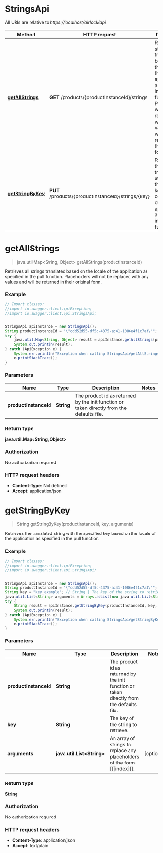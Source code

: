 # StringsApi

All URIs are relative to *https://localhost/airlock/api*

Method | HTTP request | Description
------------- | ------------- | -------------
[**getAllStrings**](StringsApi.md#getAllStrings) | **GET** /products/{productInstanceId}/strings | Retrieves all strings translated based on the locale of the application as specified in the pull function. Placeholders will not be replaced with any values and will be returned in their original form.
[**getStringByKey**](StringsApi.md#getStringByKey) | **PUT** /products/{productInstanceId}/strings/{key} | Retrieves the translated string with the specified key based on the locale of the application as specified in the pull function.


<a name="getAllStrings"></a>
# **getAllStrings**
> java.util.Map&lt;String, Object&gt; getAllStrings(productInstanceId)

Retrieves all strings translated based on the locale of the application as specified in the pull function. Placeholders will not be replaced with any values and will be returned in their original form.



### Example
```java
// Import classes:
//import io.swagger.client.ApiException;
//import io.swagger.client.api.StringsApi;


StringsApi apiInstance = new StringsApi();
String productInstanceId = "\"cdd52d55-df5d-4375-ac41-1086e4f1c7a3\""; // String | The product id as returned by the init function or taken directly from the defaults file.
try {
    java.util.Map<String, Object> result = apiInstance.getAllStrings(productInstanceId);
    System.out.println(result);
} catch (ApiException e) {
    System.err.println("Exception when calling StringsApi#getAllStrings");
    e.printStackTrace();
}
```

### Parameters

Name | Type | Description  | Notes
------------- | ------------- | ------------- | -------------
 **productInstanceId** | **String**| The product id as returned by the init function or taken directly from the defaults file. |

### Return type

**java.util.Map&lt;String, Object&gt;**

### Authorization

No authorization required

### HTTP request headers

 - **Content-Type**: Not defined
 - **Accept**: application/json

<a name="getStringByKey"></a>
# **getStringByKey**
> String getStringByKey(productInstanceId, key, arguments)

Retrieves the translated string with the specified key based on the locale of the application as specified in the pull function.



### Example
```java
// Import classes:
//import io.swagger.client.ApiException;
//import io.swagger.client.api.StringsApi;


StringsApi apiInstance = new StringsApi();
String productInstanceId = "\"cdd52d55-df5d-4375-ac41-1086e4f1c7a3\""; // String | The product id as returned by the init function or taken directly from the defaults file.
String key = "key_example"; // String | The key of the string to retrieve.
java.util.List<String> arguments = Arrays.asList(new java.util.List<String>()); // java.util.List<String> | An array of strings to replace any placeholders of the form [[[index]]].
try {
    String result = apiInstance.getStringByKey(productInstanceId, key, arguments);
    System.out.println(result);
} catch (ApiException e) {
    System.err.println("Exception when calling StringsApi#getStringByKey");
    e.printStackTrace();
}
```

### Parameters

Name | Type | Description  | Notes
------------- | ------------- | ------------- | -------------
 **productInstanceId** | **String**| The product id as returned by the init function or taken directly from the defaults file. |
 **key** | **String**| The key of the string to retrieve. |
 **arguments** | **java.util.List&lt;String&gt;**| An array of strings to replace any placeholders of the form [[[index]]]. | [optional]

### Return type

**String**

### Authorization

No authorization required

### HTTP request headers

 - **Content-Type**: application/json
 - **Accept**: text/plain

